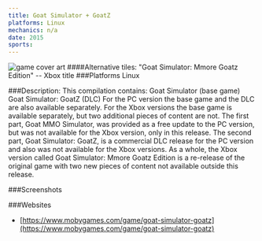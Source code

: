 ```yaml
---
title: Goat Simulator + GoatZ
platforms: Linux
mechanics: n/a
date: 2015  
sports: 
---
```

![game cover art](https://www.mobygames.com/images/covers/s/310164-goat-simulator-goatz-xbox-one-front-cover.jpg "Logo")
####Alternative tiles:
"Goat Simulator: Mmore Goatz Edition" -- Xbox title
###Platforms
Linux

###Description: 
This compilation contains:
Goat Simulator (base game)
Goat Simulator: GoatZ (DLC)
For the PC version the base game and the DLC are also available separately. For the Xbox versions the base game is available separately, but two additional pieces of content are not. The first part, Goat MMO Simulator, was provided as a free update to the PC version, but was not available for the Xbox version, only in this release. The second part, Goat Simulator: GoatZ, is a commercial DLC release for the PC version and also was not available for the Xbox versions. As a whole, the Xbox version called Goat Simulator: Mmore Goatz Edition is a re-release of the original game with two new pieces of content not available outside this release.


###Screenshots

###Websites
* [https://www.mobygames.com/game/goat-simulator-goatz](https://www.mobygames.com/game/goat-simulator-goatz)
